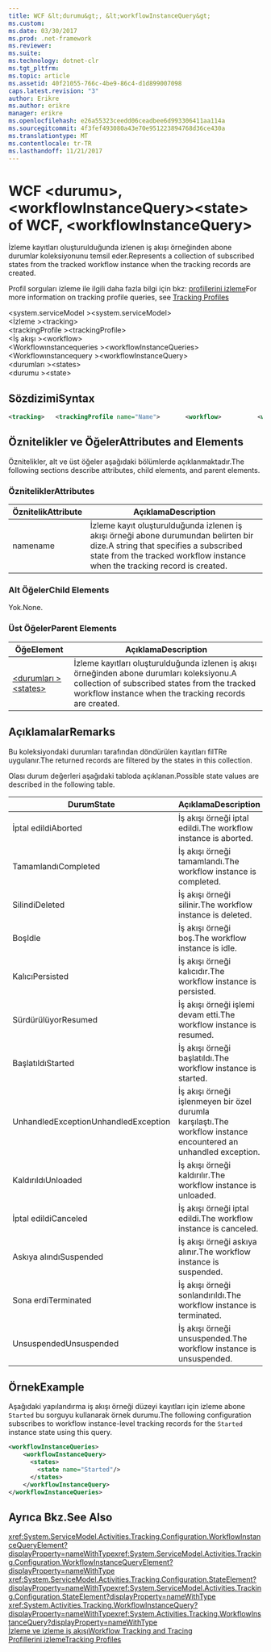 ```yaml
---
title: WCF &lt;durumu&gt;, &lt;workflowInstanceQuery&gt;
ms.custom: 
ms.date: 03/30/2017
ms.prod: .net-framework
ms.reviewer: 
ms.suite: 
ms.technology: dotnet-clr
ms.tgt_pltfrm: 
ms.topic: article
ms.assetid: 40f21055-766c-4be9-86c4-d1d899007098
caps.latest.revision: "3"
author: Erikre
ms.author: erikre
manager: erikre
ms.openlocfilehash: e26a55323ceedd06ceadbee6d993306411aa114a
ms.sourcegitcommit: 4f3fef493080a43e70e951223894768d36ce430a
ms.translationtype: MT
ms.contentlocale: tr-TR
ms.lasthandoff: 11/21/2017
---
```

# <a name="ltstategt-of-wcf-ltworkflowinstancequerygt"></a><span data-ttu-id="6e62a-102">WCF &lt;durumu&gt;, &lt;workflowInstanceQuery&gt;</span><span class="sxs-lookup"><span data-stu-id="6e62a-102">&lt;state&gt; of WCF, &lt;workflowInstanceQuery&gt;</span></span>
<span data-ttu-id="6e62a-103">İzleme kayıtları oluşturulduğunda izlenen iş akışı örneğinden abone durumlar koleksiyonunu temsil eder.</span><span class="sxs-lookup"><span data-stu-id="6e62a-103">Represents a collection of subscribed states from the tracked workflow instance when the tracking records are created.</span></span>  
  
 <span data-ttu-id="6e62a-104">Profil sorguları izleme ile ilgili daha fazla bilgi için bkz: [profillerini izleme](../../../../../docs/framework/windows-workflow-foundation/tracking-profiles.md)</span><span class="sxs-lookup"><span data-stu-id="6e62a-104">For more information on tracking profile queries, see [Tracking Profiles](../../../../../docs/framework/windows-workflow-foundation/tracking-profiles.md)</span></span>  
  
 <span data-ttu-id="6e62a-105">\<system.serviceModel ></span><span class="sxs-lookup"><span data-stu-id="6e62a-105">\<system.serviceModel></span></span>  
<span data-ttu-id="6e62a-106">\<İzleme ></span><span class="sxs-lookup"><span data-stu-id="6e62a-106">\<tracking></span></span>  
<span data-ttu-id="6e62a-107">\<trackingProfile ></span><span class="sxs-lookup"><span data-stu-id="6e62a-107">\<trackingProfile></span></span>  
<span data-ttu-id="6e62a-108">\<İş akışı ></span><span class="sxs-lookup"><span data-stu-id="6e62a-108">\<workflow></span></span>  
<span data-ttu-id="6e62a-109">\<Workflowınstancequeries ></span><span class="sxs-lookup"><span data-stu-id="6e62a-109">\<workflowInstanceQueries></span></span>  
<span data-ttu-id="6e62a-110">\<Workflowınstancequery ></span><span class="sxs-lookup"><span data-stu-id="6e62a-110">\<workflowInstanceQuery></span></span>  
<span data-ttu-id="6e62a-111">\<durumları ></span><span class="sxs-lookup"><span data-stu-id="6e62a-111">\<states></span></span>  
<span data-ttu-id="6e62a-112">\<durumu ></span><span class="sxs-lookup"><span data-stu-id="6e62a-112">\<state></span></span>  
  
## <a name="syntax"></a><span data-ttu-id="6e62a-113">Sözdizimi</span><span class="sxs-lookup"><span data-stu-id="6e62a-113">Syntax</span></span>  
  
```xml
<tracking>   <trackingProfile name="Name">       <workflow>          <workflowInstanceQueries>             <workflowInstanceQuery>                <states>                   <state name="Name"/>                </states>            </workflowInstanceQuery>         </workflowInstanceQueries>       </workflow>   </trackingProfile></tracking>  
```
  
## <a name="attributes-and-elements"></a><span data-ttu-id="6e62a-114">Öznitelikler ve Öğeler</span><span class="sxs-lookup"><span data-stu-id="6e62a-114">Attributes and Elements</span></span>  
 <span data-ttu-id="6e62a-115">Öznitelikler, alt ve üst öğeler aşağıdaki bölümlerde açıklanmaktadır.</span><span class="sxs-lookup"><span data-stu-id="6e62a-115">The following sections describe attributes, child elements, and parent elements.</span></span>  
  
### <a name="attributes"></a><span data-ttu-id="6e62a-116">Öznitelikler</span><span class="sxs-lookup"><span data-stu-id="6e62a-116">Attributes</span></span>  
  
|<span data-ttu-id="6e62a-117">Öznitelik</span><span class="sxs-lookup"><span data-stu-id="6e62a-117">Attribute</span></span>|<span data-ttu-id="6e62a-118">Açıklama</span><span class="sxs-lookup"><span data-stu-id="6e62a-118">Description</span></span>|  
|---------------|-----------------|  
|<span data-ttu-id="6e62a-119">name</span><span class="sxs-lookup"><span data-stu-id="6e62a-119">name</span></span>|<span data-ttu-id="6e62a-120">İzleme kayıt oluşturulduğunda izlenen iş akışı örneği abone durumundan belirten bir dize.</span><span class="sxs-lookup"><span data-stu-id="6e62a-120">A string that specifies a subscribed state from the tracked workflow instance when the tracking record is created.</span></span>|  
  
### <a name="child-elements"></a><span data-ttu-id="6e62a-121">Alt Öğeler</span><span class="sxs-lookup"><span data-stu-id="6e62a-121">Child Elements</span></span>  
 <span data-ttu-id="6e62a-122">Yok.</span><span class="sxs-lookup"><span data-stu-id="6e62a-122">None.</span></span>  
  
### <a name="parent-elements"></a><span data-ttu-id="6e62a-123">Üst Öğeler</span><span class="sxs-lookup"><span data-stu-id="6e62a-123">Parent Elements</span></span>  
  
|<span data-ttu-id="6e62a-124">Öğe</span><span class="sxs-lookup"><span data-stu-id="6e62a-124">Element</span></span>|<span data-ttu-id="6e62a-125">Açıklama</span><span class="sxs-lookup"><span data-stu-id="6e62a-125">Description</span></span>|  
|-------------|-----------------|  
|[<span data-ttu-id="6e62a-126">\<durumları ></span><span class="sxs-lookup"><span data-stu-id="6e62a-126">\<states></span></span>](../../../../../docs/framework/configure-apps/file-schema/windows-workflow-foundation/states.md)|<span data-ttu-id="6e62a-127">İzleme kayıtları oluşturulduğunda izlenen iş akışı örneğinden abone durumları koleksiyonu.</span><span class="sxs-lookup"><span data-stu-id="6e62a-127">A collection of subscribed states from the tracked workflow instance when the tracking records are created.</span></span>|  
  
## <a name="remarks"></a><span data-ttu-id="6e62a-128">Açıklamalar</span><span class="sxs-lookup"><span data-stu-id="6e62a-128">Remarks</span></span>  
 <span data-ttu-id="6e62a-129">Bu koleksiyondaki durumları tarafından döndürülen kayıtları filTRe uygulanır.</span><span class="sxs-lookup"><span data-stu-id="6e62a-129">The returned records are filtered by the states in this collection.</span></span>  
  
 <span data-ttu-id="6e62a-130">Olası durum değerleri aşağıdaki tabloda açıklanan.</span><span class="sxs-lookup"><span data-stu-id="6e62a-130">Possible state values are described in the following table.</span></span>  
  
|<span data-ttu-id="6e62a-131">Durum</span><span class="sxs-lookup"><span data-stu-id="6e62a-131">State</span></span>|<span data-ttu-id="6e62a-132">Açıklama</span><span class="sxs-lookup"><span data-stu-id="6e62a-132">Description</span></span>|  
|-----------|-----------------|  
|<span data-ttu-id="6e62a-133">İptal edildi</span><span class="sxs-lookup"><span data-stu-id="6e62a-133">Aborted</span></span>|<span data-ttu-id="6e62a-134">İş akışı örneği iptal edildi.</span><span class="sxs-lookup"><span data-stu-id="6e62a-134">The workflow instance is aborted.</span></span>|  
|<span data-ttu-id="6e62a-135">Tamamlandı</span><span class="sxs-lookup"><span data-stu-id="6e62a-135">Completed</span></span>|<span data-ttu-id="6e62a-136">İş akışı örneği tamamlandı.</span><span class="sxs-lookup"><span data-stu-id="6e62a-136">The workflow instance is completed.</span></span>|  
|<span data-ttu-id="6e62a-137">Silindi</span><span class="sxs-lookup"><span data-stu-id="6e62a-137">Deleted</span></span>|<span data-ttu-id="6e62a-138">İş akışı örneği silinir.</span><span class="sxs-lookup"><span data-stu-id="6e62a-138">The workflow instance is deleted.</span></span>|  
|<span data-ttu-id="6e62a-139">Boş</span><span class="sxs-lookup"><span data-stu-id="6e62a-139">Idle</span></span>|<span data-ttu-id="6e62a-140">İş akışı örneği boş.</span><span class="sxs-lookup"><span data-stu-id="6e62a-140">The workflow instance is idle.</span></span>|  
|<span data-ttu-id="6e62a-141">Kalıcı</span><span class="sxs-lookup"><span data-stu-id="6e62a-141">Persisted</span></span>|<span data-ttu-id="6e62a-142">İş akışı örneği kalıcıdır.</span><span class="sxs-lookup"><span data-stu-id="6e62a-142">The workflow instance is persisted.</span></span>|  
|<span data-ttu-id="6e62a-143">Sürdürülüyor</span><span class="sxs-lookup"><span data-stu-id="6e62a-143">Resumed</span></span>|<span data-ttu-id="6e62a-144">İş akışı örneği işlemi devam etti.</span><span class="sxs-lookup"><span data-stu-id="6e62a-144">The workflow instance is resumed.</span></span>|  
|<span data-ttu-id="6e62a-145">Başlatıldı</span><span class="sxs-lookup"><span data-stu-id="6e62a-145">Started</span></span>|<span data-ttu-id="6e62a-146">İş akışı örneği başlatıldı.</span><span class="sxs-lookup"><span data-stu-id="6e62a-146">The workflow instance is started.</span></span>|  
|<span data-ttu-id="6e62a-147">UnhandledException</span><span class="sxs-lookup"><span data-stu-id="6e62a-147">UnhandledException</span></span>|<span data-ttu-id="6e62a-148">İş akışı örneği işlenmeyen bir özel durumla karşılaştı.</span><span class="sxs-lookup"><span data-stu-id="6e62a-148">The workflow instance encountered an unhandled exception.</span></span>|  
|<span data-ttu-id="6e62a-149">Kaldırıldı</span><span class="sxs-lookup"><span data-stu-id="6e62a-149">Unloaded</span></span>|<span data-ttu-id="6e62a-150">İş akışı örneği kaldırılır.</span><span class="sxs-lookup"><span data-stu-id="6e62a-150">The workflow instance is unloaded.</span></span>|  
|<span data-ttu-id="6e62a-151">İptal edildi</span><span class="sxs-lookup"><span data-stu-id="6e62a-151">Canceled</span></span>|<span data-ttu-id="6e62a-152">İş akışı örneği iptal edildi.</span><span class="sxs-lookup"><span data-stu-id="6e62a-152">The workflow instance is canceled.</span></span>|  
|<span data-ttu-id="6e62a-153">Askıya alındı</span><span class="sxs-lookup"><span data-stu-id="6e62a-153">Suspended</span></span>|<span data-ttu-id="6e62a-154">İş akışı örneği askıya alınır.</span><span class="sxs-lookup"><span data-stu-id="6e62a-154">The workflow instance is suspended.</span></span>|  
|<span data-ttu-id="6e62a-155">Sona erdi</span><span class="sxs-lookup"><span data-stu-id="6e62a-155">Terminated</span></span>|<span data-ttu-id="6e62a-156">İş akışı örneği sonlandırıldı.</span><span class="sxs-lookup"><span data-stu-id="6e62a-156">The workflow instance is terminated.</span></span>|  
|<span data-ttu-id="6e62a-157">Unsuspended</span><span class="sxs-lookup"><span data-stu-id="6e62a-157">Unsuspended</span></span>|<span data-ttu-id="6e62a-158">İş akışı örneği unsuspended.</span><span class="sxs-lookup"><span data-stu-id="6e62a-158">The workflow instance is unsuspended.</span></span>|  
  
## <a name="example"></a><span data-ttu-id="6e62a-159">Örnek</span><span class="sxs-lookup"><span data-stu-id="6e62a-159">Example</span></span>  
 <span data-ttu-id="6e62a-160">Aşağıdaki yapılandırma iş akışı örneği düzeyi kayıtları için izleme abone `Started` bu sorguyu kullanarak örnek durumu.</span><span class="sxs-lookup"><span data-stu-id="6e62a-160">The following configuration subscribes to workflow instance-level tracking records for the `Started` instance state using this query.</span></span>  
  
```xml  
<workflowInstanceQueries>  
    <workflowInstanceQuery>  
      <states>  
        <state name="Started"/>  
      </states>  
    </workflowInstanceQuery>  
</workflowInstanceQueries>  
```  
  
## <a name="see-also"></a><span data-ttu-id="6e62a-161">Ayrıca Bkz.</span><span class="sxs-lookup"><span data-stu-id="6e62a-161">See Also</span></span>  
 <span data-ttu-id="6e62a-162"><xref:System.ServiceModel.Activities.Tracking.Configuration.WorkflowInstanceQueryElement?displayProperty=nameWithType></span><span class="sxs-lookup"><span data-stu-id="6e62a-162"><xref:System.ServiceModel.Activities.Tracking.Configuration.WorkflowInstanceQueryElement?displayProperty=nameWithType></span></span>       
 <span data-ttu-id="6e62a-163"><xref:System.ServiceModel.Activities.Tracking.Configuration.StateElement?displayProperty=nameWithType></span><span class="sxs-lookup"><span data-stu-id="6e62a-163"><xref:System.ServiceModel.Activities.Tracking.Configuration.StateElement?displayProperty=nameWithType></span></span>       
 <span data-ttu-id="6e62a-164"><xref:System.Activities.Tracking.WorkflowInstanceQuery?displayProperty=nameWithType></span><span class="sxs-lookup"><span data-stu-id="6e62a-164"><xref:System.Activities.Tracking.WorkflowInstanceQuery?displayProperty=nameWithType></span></span>       
 [<span data-ttu-id="6e62a-165">İzleme ve izleme iş akışı</span><span class="sxs-lookup"><span data-stu-id="6e62a-165">Workflow Tracking and Tracing</span></span>](../../../../../docs/framework/windows-workflow-foundation/workflow-tracking-and-tracing.md)  
 [<span data-ttu-id="6e62a-166">Profillerini izleme</span><span class="sxs-lookup"><span data-stu-id="6e62a-166">Tracking Profiles</span></span>](../../../../../docs/framework/windows-workflow-foundation/tracking-profiles.md)
